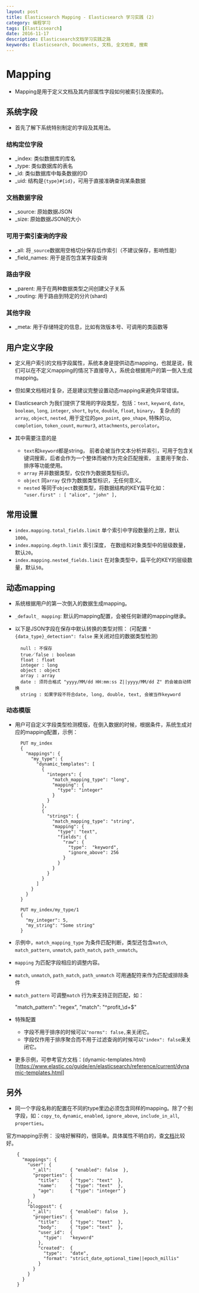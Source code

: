 ```yaml
---
layout: post
title: Elasticsearch Mapping - Elasticsearch 学习实践 (2)
category: 编程学习
tags: [Elasticsearch]
date: 2016-11-17
description: Elasticsearch文档学习实践之路
keywords: Elasticsearch, Documents, 文档, 全文检索, 搜索
---
```


# Mapping

* Mapping是用于定义文档及其内部属性字段如何被索引及搜索的。

## 系统字段

* 首先了解下系统特别制定的字段及其用法。

### 结构定位字段

* _index: 类似数据库的库名
* _type: 类似数据库的表名
* _id: 类似数据库中每条数据的ID
* _uid: 结构是`{type}#{id}`，可用于直接准确查询某条数据

### 文档数据字段

* _source: 原始数据JSON
* _size: 原始数据JSON的大小

### 可用于索引查询的字段

* _all: 将`_source`数据用空格切分保存后作索引（不建议保存，影响性能）
* _field_names: 用于是否包含某字段查询

### 路由字段

* _parent: 用于在两种数据类型之间创建父子关系
* _routing: 用于路由到特定的分片(shard)

### 其他字段

* _meta: 用于存储特定的信息，比如有效版本号、可调用的类函数等

## 用户定义字段

* 定义用户索引的文档字段属性，系统本身是提供动态mapping，也就是说，我们可以在不定义mapping的情况下直接导入，系统会根据用户的第一倒入生成mapping。
* 但如果文档相对复杂，还是建议完整设置动态mapping来避免异常错误。

* Elasticsearch 为我们提供了常用的字段类型，包括：`text`, `keyword`, `date`, `boolean`, `long`, `integer`, `short`, `byte`, `double`, `float`, `binary`， 复杂点的`array`, `object`, `nested`, 用于定位的`geo_point`, `geo_shape`, 特殊的`ip`, `completion`, `token_count`, `murmur3`, `attachments`, `percolator`。

* 其中需要注意的是

	* `text`和`keyword`都是string， 前者会被当作文本分析并索引，可用于包含关键词搜索，后者会作为一个整体而被作为完全匹配搜索， 主要用于聚合、排序等功能使用。
	* `array` 并非数据类型，仅仅作为数据类型标识。
	* `object` 同`array` 仅作为数据类型标识，无任何意义。
	* `nested` 等同于`object`数据类型，将数据结构的KEY扁平化如： `"user.first" : [ "alice", "john" ],`

## 常用设置

* `index.mapping.total_fields.limit` 单个索引中字段数量的上限，默认`1000`。
* `index.mapping.depth.limit` 索引深度， 在数组和对象类型中的层级数量，默认`20`。
* `index.mapping.nested_fields.limit` 在对象类型中，扁平化的KEY的层级数量，默认`50`。

## 动态mapping

* 系统根据用户的第一次倒入的数据生成mapping。

* `_default_ mapping`: 默认的mapping配置，会被任何新建的mapping继承。

* 以下是JSON字段在保存中默认转换的类型对照： (可配置 `"{data_type}_detection": false` 来关闭对应的数据类型检测)

		null : 不保存
		true／false : boolean
		float : float
		integer : long
		object : object 
		array : array
		date : 须符合格式 "yyyy/MM/dd HH:mm:ss Z||yyyy/MM/dd Z" 的会被自动转换
		string : 如果字段不符合date, long, double, text, 会被当作keyword

### 动态模版

* 用户可自定义字段类型检测模版，在倒入数据的时候，根据条件，系统生成对应的mapping配置，示例：

		PUT my_index
		{
		  "mappings": {
		    "my_type": {
		      "dynamic_templates": [
		        {
		          "integers": {
		            "match_mapping_type": "long",
		            "mapping": {
		              "type": "integer"
		            }
		          }
		        },
		        {
		          "strings": {
		            "match_mapping_type": "string",
		            "mapping": {
		              "type": "text",
		              "fields": {
		                "raw": {
		                  "type":  "keyword",
		                  "ignore_above": 256
		                }
		              }
		            }
		          }
		        }
		      ]
		    }
		  }
		}

		PUT my_index/my_type/1
		{
		  "my_integer": 5, 
		  "my_string": "Some string" 
		}

* 示例中，`match_mapping_type` 为条件匹配判断，类型还包含`match`, `match_pattern`, `unmatch`, `path_match`, `path_unmatch`。
* `mapping` 为匹配字段相应的调整内容。
* `match`, `unmatch`, `path_match`, `path_unmatch` 可用通配符来作为匹配或排除条件
* `match_pattern` 可调整`match` 行为来支持正则匹配，如：

	"match_pattern": "regex",
  	"match": "^profit_\d+$"

* 特殊配置

	* 字段不用于排序的时候可以`"norms": false,`来关闭它。
	* 字段仅作用于排序聚合而不用于过滤查询的时候可以`"index": false`来关闭它。

* 更多示例，可参考官方文档：(dynamic-templates.html) [https://www.elastic.co/guide/en/elasticsearch/reference/current/dynamic-templates.html]

## 另外

* 同一个字段名称的配置在不同的type里边必须包含同样的mapping。除了个别字段，如：`copy_to`, `dynamic`, `enabled`, `ignore_above`, `include_in_all`, `properties`。

官方mapping示例： 没啥好解释的，很简单。具体属性不明白的，查[文档](https://www.elastic.co/guide/en/elasticsearch/reference/current/mapping.html)比较好。

		{
		  "mappings": {
		    "user": { 
		      "_all":       { "enabled": false  }, 
		      "properties": { 
		        "title":    { "type": "text"  }, 
		        "name":     { "type": "text"  }, 
		        "age":      { "type": "integer" }  
		      }
		    },
		    "blogpost": { 
		      "_all":       { "enabled": false  }, 
		      "properties": { 
		        "title":    { "type": "text"  }, 
		        "body":     { "type": "text"  }, 
		        "user_id":  {
		          "type":   "keyword" 
		        },
		        "created":  {
		          "type":   "date", 
		          "format": "strict_date_optional_time||epoch_millis"
		        }
		      }
		    }
		  }
		}


